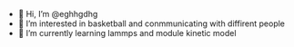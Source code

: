- 👋 Hi, I’m @eghhgdhg
- 👀 I’m interested in basketball and conmmunicating with diffirent people
- 🌱 I’m currently learning lammps and module kinetic model


<!---
eghhgdhg/eghhgdhg is a ✨ special ✨ repository because its `README.md` (this file) appears on your GitHub profile.
You can click the Preview link to take a look at your changes.
--->

